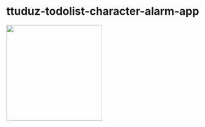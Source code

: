 # ttuduz-todolist-character-alarm-app


<img src="https://user-images.githubusercontent.com/67693142/107879508-866d2780-6f1c-11eb-9358-546575a8a707.gif" width="250" height="250"/>
